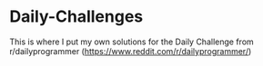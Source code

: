 # Daily-Challenges

This is where I put my own solutions for the Daily Challenge from r/dailyprogrammer (https://www.reddit.com/r/dailyprogrammer/)
